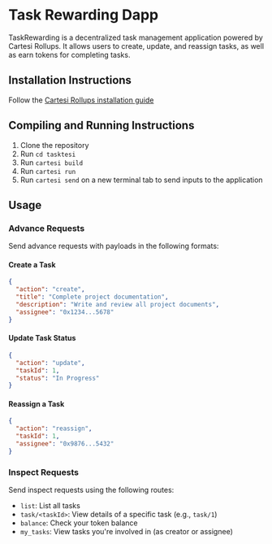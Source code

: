# Task Rewarding Dapp

TaskRewarding is a decentralized task management application powered by Cartesi Rollups. It allows users to create, update, and reassign tasks, as well as earn tokens for completing tasks.

## Installation Instructions

Follow the [Cartesi Rollups installation guide](https://docs.cartesi.io/cartesi-rollups/1.3/development/installation/)

## Compiling and Running Instructions

1. Clone the repository
2. Run `cd tasktesi`
3. Run `cartesi build`
4. Run `cartesi run`
5. Run `cartesi send` on a new terminal tab to send inputs to the application

## Usage

### Advance Requests

Send advance requests with payloads in the following formats:

#### Create a Task

```json
{
  "action": "create",
  "title": "Complete project documentation",
  "description": "Write and review all project documents",
  "assignee": "0x1234...5678"
}
```

#### Update Task Status

```json
{
  "action": "update",
  "taskId": 1,
  "status": "In Progress"
}
```

#### Reassign a Task

```json
{
  "action": "reassign",
  "taskId": 1,
  "assignee": "0x9876...5432"
}
```

### Inspect Requests

Send inspect requests using the following routes:

- `list`: List all tasks
- `task/<taskId>`: View details of a specific task (e.g., `task/1`)
- `balance`: Check your token balance
- `my_tasks`: View tasks you're involved in (as creator or assignee)
